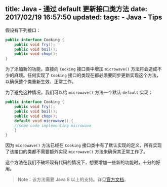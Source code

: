 title: Java - 通过 default 更新接口类方法
date: 2017/02/19 16:57:50
updated: 
tags:
    - Java
    - Tips
---

假设有下列接口：


```java
public interface Cooking {
    public void fry();
    public void boil();
    public void chop();
}
```

为了添加新的功能，直接向 `Cooking` 接口类中增加 `microwave()` 方法将会造成不少的麻烦。任何实现了 `Cooking` 接口的类现在都必须要同步更新实现这个方法，以确保整个类重新生效、正常工作。

为了避免这种情况，我们可以给 `microwave()` 方法一个默认 `default` 实现：

```java
public interface Cooking {
    public void fry();
    public void boil();
    public void chop();
    default void microwave() {
    //some code implementing microwave
    }
}
```

因为 `microwave()` 方法已经在 `Cooking` 接口类中有了默认实现的定义，所有实现了该接口的类都不需要额外实现 `microwave()` 方法来确保其正常工作了。

这个方法在我们不破坏现有代码的情况下，想要增加一些新的功能时，十分的好用。

> Note：该方法需要 Java 8 以上的支持。详见[官方文档](https://docs.oracle.com/javase/tutorial/java/IandI/defaultmethods.html)。
